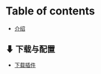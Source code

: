 # Table of contents

* [介绍](README.md)

## ⬇ 下载与配置 <a href="#download-config" id="download-config"></a>

* [下载插件](download-config/xia-zai-cha-jian.md)
